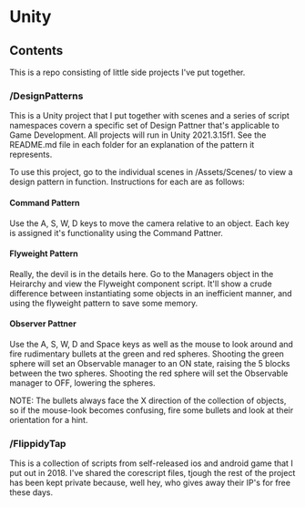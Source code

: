 # Unity

## Contents
This is a repo consisting of little side projects I've put together. 

### /DesignPatterns
This is a Unity project that I put together with scenes and a series of script namespaces covern a specific set of Design Pattner that's applicable to Game Development.  All projects will run in Unity 2021.3.15f1.  See the README.md file in each folder for an explanation of the pattern it represents.

To use this project, go to the individual scenes in /Assets/Scenes/ to view a design pattern in function.  Instructions for each are as follows:

#### Command Pattern
Use the A, S, W, D keys to move the camera relative to an object.  Each key is assigned it's functionality using the Command Pattner.

#### Flyweight Pattern
Really, the devil is in the details here.  Go to the Managers object in the Heirarchy and view the Flyweight component script.  It'll show a crude difference between instantiating some objects in an inefficient manner, and using the flyweight pattern to save some memory.

#### Observer Pattner
Use the A, S, W, D and Space keys as well as the mouse to look around and fire rudimentary bullets at the green and red spheres.  Shooting the green sphere will set an Observable manager to an ON state, raising the 5 blocks between the two spheres.  Shooting the red sphere will set the Observable manager to OFF, lowering the spheres.

NOTE: The bullets always face the X direction of the collection of objects, so if the mouse-look becomes confusing, fire some bullets and look at their orientation for a hint.

### /FlippidyTap
This is a collection of scripts from self-released ios and android game that I put out in 2018.  I've shared the corescript files, tjough the rest of the project has been kept private because, well hey, who gives away their IP's for free these days.
